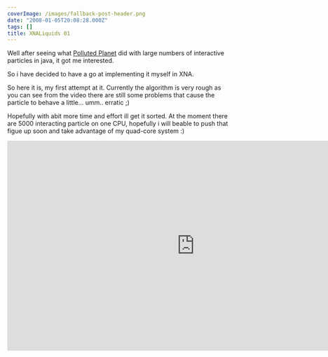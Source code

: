 ```yaml
---
coverImage: /images/fallback-post-header.png
date: "2008-01-05T20:08:28.000Z"
tags: []
title: XNALiquids 01
---
```


Well after seeing what [Polluted Planet](https://www.mikecann.co.uk/?p=226) did with large numbers of interactive particles in java, it got me interested.

So i have decided to have a go at implementing it myself in XNA.

<!-- more -->

So here it is, my first attempt at it. Currently the algorithm is very rough as you can see from the video there are still some problems that cause the particle to behave a little... umm.. erratic ;)

Hopefully with abit more time and effort ill get it sorted. At the moment there are 5000 interacting particle on one CPU, hopefully i will beable to push that figue up soon and take advantage of my quad-core system :)

<iframe width="853" height="480" src="https://www.youtube.com/embed/dvkUKYwgsj4" frameborder="0" allow="accelerometer; autoplay; clipboard-write; encrypted-media; gyroscope; picture-in-picture"  allowfullscreen></iframe>
